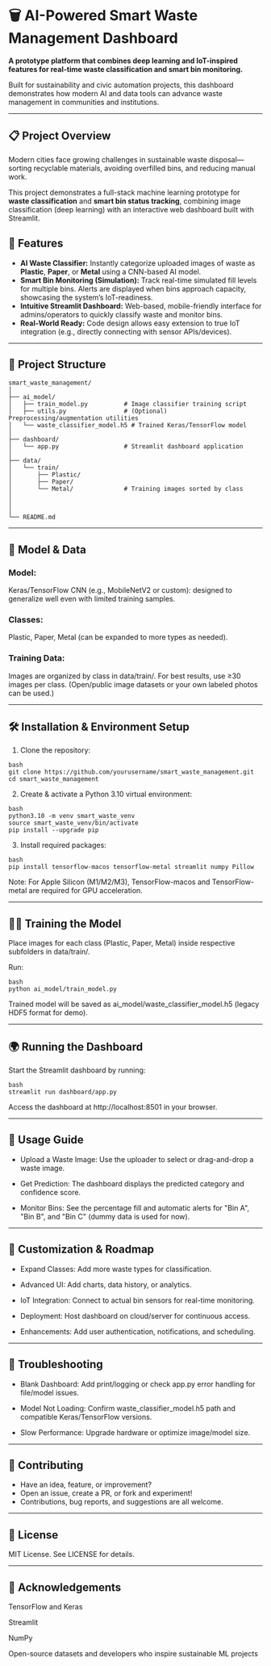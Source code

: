 # 🗑️ AI-Powered Smart Waste Management Dashboard

**A prototype platform that combines deep learning and IoT-inspired features for real-time waste classification and smart bin monitoring.**

Built for sustainability and civic automation projects, this dashboard demonstrates how modern AI and data tools can advance waste management in communities and institutions.

---

## 📋 Project Overview

Modern cities face growing challenges in sustainable waste disposal—sorting recyclable materials, avoiding overfilled bins, and reducing manual work.

This project demonstrates a full-stack machine learning prototype for **waste classification** and **smart bin status tracking**, combining image classification (deep learning) with an interactive web dashboard built with Streamlit.

## 🚀 Features

* **AI Waste Classifier:** Instantly categorize uploaded images of waste as **Plastic**, **Paper**, or **Metal** using a CNN-based AI model.
* **Smart Bin Monitoring (Simulation):** Track real-time simulated fill levels for multiple bins. Alerts are displayed when bins approach capacity, showcasing the system’s IoT-readiness.
* **Intuitive Streamlit Dashboard:** Web-based, mobile-friendly interface for admins/operators to quickly classify waste and monitor bins.
* **Real-World Ready:** Code design allows easy extension to true IoT integration (e.g., directly connecting with sensor APIs/devices).

---

## 📁 Project Structure

```text
smart_waste_management/
│
├── ai_model/
│   ├── train_model.py          # Image classifier training script
│   ├── utils.py                # (Optional) Preprocessing/augmentation utilities
│   └── waste_classifier_model.h5 # Trained Keras/TensorFlow model
│
├── dashboard/
│   └── app.py                  # Streamlit dashboard application
│
├── data/
│   └── train/
│       ├── Plastic/
│       ├── Paper/
│       └── Metal/              # Training images sorted by class
│
│   
│
└── README.md
```
---

## 🧠 Model & Data

### Model:
Keras/TensorFlow CNN (e.g., MobileNetV2 or custom): designed to generalize well even with limited training samples.

### Classes:
Plastic, Paper, Metal (can be expanded to more types as needed).

### Training Data:
Images are organized by class in data/train/. For best results, use ≥30 images per class.
(Open/public image datasets or your own labeled photos can be used.)

---

## 🛠️ Installation & Environment Setup

1. Clone the repository:

```text
bash
git clone https://github.com/yourusername/smart_waste_management.git
cd smart_waste_management
```

2. Create & activate a Python 3.10 virtual environment:

```text
bash
python3.10 -m venv smart_waste_venv
source smart_waste_venv/bin/activate
pip install --upgrade pip
```

3. Install required packages:

```text
bash
pip install tensorflow-macos tensorflow-metal streamlit numpy Pillow
```

Note: For Apple Silicon (M1/M2/M3), TensorFlow-macos and TensorFlow-metal are required for GPU acceleration.

---

## 🏋️‍♂️ Training the Model
Place images for each class (Plastic, Paper, Metal) inside respective subfolders in data/train/.

Run:

```text
bash
python ai_model/train_model.py
```

Trained model will be saved as ai_model/waste_classifier_model.h5 (legacy HDF5 format for demo).

---

## 🌍 Running the Dashboard
Start the Streamlit dashboard by running:

```text
bash
streamlit run dashboard/app.py
```

Access the dashboard at http://localhost:8501 in your browser.

---

## 📖 Usage Guide

* Upload a Waste Image:
  Use the uploader to select or drag-and-drop a waste image.

* Get Prediction:
  The dashboard displays the predicted category and confidence score.

* Monitor Bins:
  See the percentage fill and automatic alerts for "Bin A", "Bin B", and "Bin C" (dummy data is used for now).

---

## 📝 Customization & Roadmap

* Expand Classes: Add more waste types for classification.

* Advanced UI: Add charts, data history, or analytics.

* IoT Integration: Connect to actual bin sensors for real-time monitoring.

* Deployment: Host dashboard on cloud/server for continuous access.

* Enhancements: Add user authentication, notifications, and scheduling.

---

## 🔧 Troubleshooting
* Blank Dashboard: Add print/logging or check app.py error handling for file/model issues.

* Model Not Loading: Confirm waste_classifier_model.h5 path and compatible Keras/TensorFlow versions.

* Slow Performance: Upgrade hardware or optimize image/model size.

---

## 🤝 Contributing
* Have an idea, feature, or improvement?
* Open an issue, create a PR, or fork and experiment!
* Contributions, bug reports, and suggestions are all welcome.

---

## 📜 License
MIT License. See LICENSE for details.

---

## 📣 Acknowledgements
TensorFlow and Keras

Streamlit

NumPy

Open-source datasets and developers who inspire sustainable ML projects
